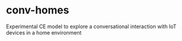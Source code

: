# conv-homes
Experimental CE model to explore a conversational interaction with IoT devices in a home environment
